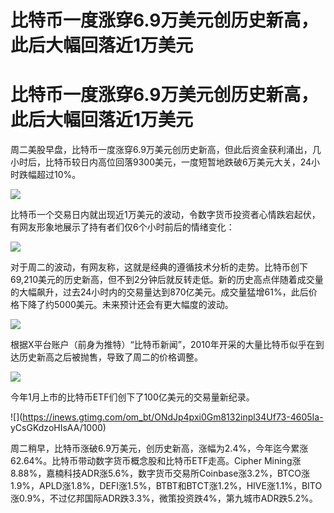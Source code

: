 # 比特币一度涨穿6.9万美元创历史新高，此后大幅回落近1万美元

# 比特币一度涨穿6.9万美元创历史新高，此后大幅回落近1万美元

周二美股早盘，比特币一度涨穿6.9万美元创历史新高，但此后资金获利涌出，几小时后，比特币较日内高位回落9300美元，一度短暂地跌破6万美元大关，24小时跌幅超过10%。

![](https://inews.gtimg.com/om_bt/O53uD5YTK3HvKrl_-f8mZVCIlrRPAWYtKK9809v9tBjY8AA/1000)

比特币一个交易日内就出现近1万美元的波动，令数字货币投资者心情跌宕起伏，有网友形象地展示了持有者们仅6个小时前后的情绪变化：

![](https://inews.gtimg.com/om_bt/OzRsTqN9Lf6np4JGlZVAP_2zsGvvt49Cs3G661opgjtwMAA/1000)

对于周二的波动，有网友称，这就是经典的遵循技术分析的走势。比特币创下69,210美元的历史新高，但不到2分钟后就反转走低。新的历史高点伴随着成交量的大幅飙升，过去24小时内的交易量达到870亿美元。成交量猛增61%，此后价格下降了约5000美元。未来预计还会有更大幅度的波动。

![](https://inews.gtimg.com/om_bt/OqW80cuDLyuDVF6reKcQkbU3mTbGJzi5eipMJ9LeCJOpMAA/1000)

根据X平台账户（前身为推特）“比特币新闻”，2010年开采的大量比特币似乎在到达历史新高之后被抛售，导致了周二的价格调整。

![](https://inews.gtimg.com/om_bt/Oraxgd6lWeDdAgc6DiVhGMg7KxPpP6wvjOFuBfWAL4VdMAA/1000)

今年1月上市的比特币ETF们创下了100亿美元的交易量新纪录。

![](https://inews.gtimg.com/om_bt/ONdJp4pxi0Gm8132inpl34Uf73-4605Ia-
yCsGKdzoHIsAA/1000)

周二稍早，比特币涨破6.9万美元，创历史新高，涨幅为2.4%，今年迄今累涨62.64%。比特币带动数字货币概念股和比特币ETF走高。Cipher
Mining涨8.88%，嘉楠科技ADR涨5.6%，数字货币交易所Coinbase涨3.2%，BTCO涨1.9%，APLD涨1.8%，DEFI涨1.5%，BTBT和BTCT涨1.2%，HIVE涨1.1%，BITO涨0.9%，不过亿邦国际ADR跌3.3%，微策投资跌4%，第九城市ADR跌5.2%。

